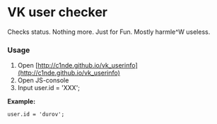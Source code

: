 # VK user checker

Checks status. Nothing more. Just for Fun. Mostly harmle^W useless.

### Usage
1. Open [http://c1nde.github.io/vk_userinfo](http://c1nde.github.io/vk_userinfo)
2. Open JS-console
3. Input user.id = 'XXX';

**Example:**

    user.id = 'durov';
